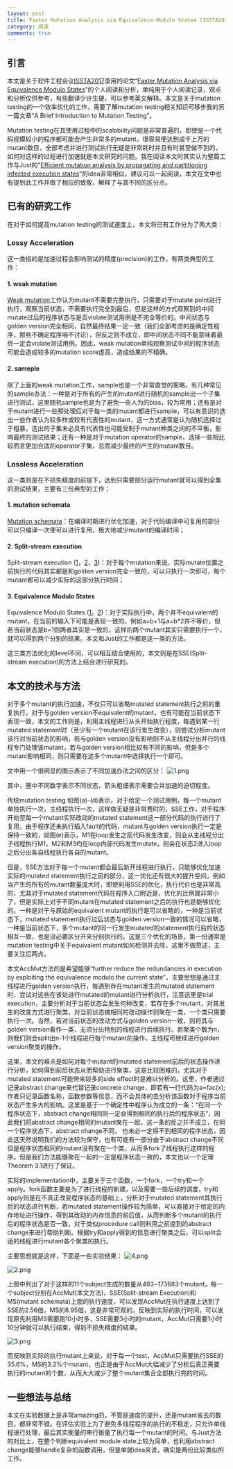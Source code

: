 ```yaml
---
layout: post
title: Faster Mutation Analysis via Equivalence Modulo States (ISSTA2017)
category: 阅读
comments: true
---
```



## 引言

本文是关于软件工程会议[ISSTA2017](http://conf.researchr.org/home/issta-2017)录用的论文“[Faster Mutation Analysis via Equivalence Modulo States](http://xueshu.baidu.com/s?wd=paperuri%3A%2858fc680748b07dfa0259884a40309fe8%29&filter=sc_long_sign&tn=SE_xueshusource_2kduw22v&sc_vurl=http%3A%2F%2Farxiv.org%2Fabs%2F1702.06689&ie=utf-8&sc_us=982844565878477910)”的个人阅读和分析，单纯用于个人阅读记录，观点和分析仅供参考，有些翻译少许生硬，可以参考英文解释。本文是关于mutation testing的一个效率优化的工作，需要了解mutation testing相关知识可移步我的另一篇文章“A Brief Introduction to Mutation Testing”。

Mutation testing在其使用过程中的scalability问题是非常普遍的，即使是一个代码规模较小的程序都可能会产生非常多的mutant，很容易便达到成千上万的mutant数目，全部考虑并进行测试执行无疑是非常耗时并且有时甚至做不到的，如何对这样的过程进行加速就是本文研究的问题。我在阅读本文时其实认为整篇工作与Just的"[Efficient mutation analysis by propagating and partitioning infected execution states](https://www.researchgate.net/profile/Rene_Just/publication/266659273_Efficient_mutation_analysis_by_propagating_and_partitioning_infected_execution_states/links/54d3cdd20cf2970e4e6057b1.pdf)"的idea非常相似，建议可以一起阅读，本文在文中也有提到此工作并做了相应的致敬，解释了与其不同的区分点。

## 已有的研究工作
在对于如何提高mutation testing的测试速度上，本文将已有工作分为了两大类：

### Lossy Acceleration
这一类指的是加速过程会影响测试的精度(precision)的工作，有两类典型的工作：
####  1. weak mutation
[Weak mutation](http://xueshu.baidu.com/s?wd=paperuri%3A%281bccc09c4d053ff47f4794cd8f30c5cb%29&filter=sc_long_sign&tn=SE_xueshusource_2kduw22v&sc_vurl=http%3A%2F%2Fieeexplore.ieee.org%2Fdocument%2F1702959%2F&ie=utf-8&sc_us=7357925753506907425)工作认为mutant不需要完整执行，只需要对于mutate point进行执行，观察当前状态，不需要执行完全到最后，但是这样的方式观察到的中间mutate过后的程序状态与是否violate测试用例是不完全等价的。中间状态与golden version完全相同，自然最终结果一定一致（我们全部考虑的是确定性程序，那些不确定程序咱不讨论），但反之则不成立，即中间状态不同不能意味着最终一定会violate测试用例。因此，weak mutation单纯观察测试中间的程序状态可能会造成较多的mutation score虚高，造成结果的不精确。

#### 2. sameple
除了上面的weak mutation工作，sample也是一个非常直觉的策略，有几种常见的sample办法：一种是对于所有的产生的mutant进行随机的sample出一个子集进行测试，这里随机sample也是为了避免一些人为的bias，较为常用；还有是对于mutant进行一些预处理后对于每一类的mutant都进行sample，可以有意识的选出一些作者认为较多样或较有代表性的mutant，这一方式通常是认为随机选择过于粗暴，选出的子集未必具有代表性也可能受制于mutant种类之间的不平衡，影响最终的测试结果；还有一种是对于mutation operator的sample，选择一些相比较而言更加合适的operator子集，总而减少最终的产生的mutant数目。

### Lossless Acceleration
这一类则是在不损失精度的前提下，达到只需要部分运行mutant就可以得到全集的测试结果，主要有三份典型的工作：
#### 1. mutation schemata
[Mutation schemata](http://xueshu.baidu.com/s?wd=paperuri%3A%282809f8063dde3aad31d92a09a21e7b76%29&filter=sc_long_sign&tn=SE_xueshusource_2kduw22v&sc_vurl=http%3A%2F%2Fdx.doi.org%2F10.1145%2F154183.154265&ie=utf-8&sc_us=12278191206072157693)：在编译时期进行优化加速，对于代码编译中可复用的部分可以只编译一次便可以进行复用，极大地减少mutant的编译时间；

#### 2. Split-stream execution
Split-stream execution ([1](https://www.computer.org/csdl/proceedings/icst/2016/1827/00/1827a320-abs.html)，[2](http://xueshu.baidu.com/s?wd=paperuri%3A%289e82a4714ebac38be5968f0671d228b2%29&filter=sc_long_sign&tn=SE_xueshusource_2kduw22v&sc_vurl=http%3A%2F%2Fieeexplore.ieee.org%2Fdocument%2F7883390%2F&ie=utf-8&sc_us=16933628091378364782)，[3](http://xueshu.baidu.com/s?wd=paperuri%3A%283cc51623c21499729b7a460298899a6f%29&filter=sc_long_sign&tn=SE_xueshusource_2kduw22v&sc_vurl=http%3A%2F%2Fonlinelibrary.wiley.com%2Fdoi%2F10.1002%2Fspe.4380210704%2Fpdf&ie=utf-8&sc_us=17805333039950884866))：对于每个mutation来说，实际mutate位置之前执行的代码其实都是和golden version完全一致的，可以只执行一次即可，每个mutant都可以减少实际的这部分执行时间；

#### 3. Equivalence Modulo States
Equivalence Modulo States ([1](http://homes.cs.washington.edu/~mernst/pubs/state-infection-issta2014.pdf)，[2](http://xueshu.baidu.com/s?wd=paperuri%3A%2858fc680748b07dfa0259884a40309fe8%29&filter=sc_long_sign&tn=SE_xueshusource_2kduw22v&sc_vurl=http%3A%2F%2Farxiv.org%2Fabs%2F1702.06689&ie=utf-8&sc_us=982844565878477910))：对于实际执行中，两个并不equivalent的mutant，在当前的输入下可能是表现一致的，例如a=b+1与a=b*2并不等价，但若当前状态是b=1则两者其实是一致的，这样的两个mutant其实只需要执行一个，就可以得到两个分别的结果。本文和Just的工作都是这一类的方法。

这三类方法优化的level不同，可以相互结合使用的，本文则是在SSE(Split-stream execution)的方法上结合进行研究的。

## 本文的技术与方法
对于多个mutant的执行加速，不仅只可以省略mutated statement执行之前的重复执行，对于与golden version不equivalent的mutant，也有可能在当前状态下表现一致，本文的工作则是，利用主线程进行从头开始执行程度，每遇到某一行mutated statement时（至少有一个mutant在该行发生改变），则尝试分析mutant该行对当前状态的影响，若与golden version没有影响则不从主线程分出并行的线程专门处理该mutant，若与golden version相比较有不同的影响，但是多个mutant影响相同，则只需要在这多个mutant中选择执行一个即可。

文中用一个很明显的图示表示了不同加速办法之间的区分：
![1.png](http://oskh0ynw2.bkt.clouddn.com/1.png "Dynamic Mutation Analysis with Equivalence Analysis")

其中，圈中不同数字表示不同状态，箭头粗细表示需要合并加速的迫切程度。

传统mutation testing 如图(a)-(d)表示，对于给定一个测试用例，每一个mutant单独执行一次，主线程执行一次，这样做无疑是非常费时的，SSE工作，对于程序开始至每一个mutant实际改动的mutated statement这一部分代码的执行进行了复用，由于程序还未执行插入fault的代码，mutant与golden version执行一定是保持一致的，如图(e)表示，M1在loop发生之前代码发生改变，则会从主线程分出子线程执行M1，M2和M3均在loop内部代码发生mutate，则会在状态2进入loop之后分出各自线程执行各自的mutant。

但是，SSE方法对于每一个mutant都会最后新开线程进行执行，只能够优化加速实际的mutated statement执行之前的部分，这一优化还有很大的提升空间，例如当产生的所有的mutant数量庞大时，即使利用SSE的优化，执行代价也是非常高的，尤其对于mutated statement代码在程序入口附近是，优化的比例就非常小了，但是实际上对于不同mutant在mutated statement之后的执行也是能够优化的。一种是对于与原始的equivalent mutant的执行是可以省略的，一种是当前状态下，mutated statement执行过后状态与golden version一致的情况可以省略，一种是当前状态下，多个mutant的同一行发生mutated的statement执行后的状态相互一致，也是没必要区分开来分别执行的。这是三个优化的场景，第一份通常是mutation testing中关于equivalent mutant如何检测并去除，这里不做赘述，主要关注后两点。

本文AccMut方法的是希望能够“further reduce the redundancies in execution by exploiting the equivalence modulo the current state”，主要思想是通过主线程进行golden version执行，每遇到存在mutant发生的mutated statement时，尝试对这些在该处进行mutated的mutant进行分析执行，注意这里是trial execution，主要分析对于当前状态会发生何种改变，若存在多个mutant，对其发生的改变方式进行聚类，对当前状态做相同的改动操作则聚在一类，一个类只需要执行一次。当然，若对当前状态的改动方式与golden version一致，则将其与golden version看作一类，无须分出特别的线程进行后续执行。若聚类个数为n，则我们则会split出n-1个线程进行每个mutant的操作，主线程可继续进行golden version聚类的操作。

这里，本文的难点是如何对每个mutant的mutated statement前后的状态操作进行分析，如何得到前后状态从而帮助进行聚类，这是比较困难的，尤其对于mutated statement可能带来较多的side effect时是难以分析的。这里，作者通过记录abstract change来代替记录concrete change，即若有一行代码为a=fac(x);作者只记录函数名称，函数参数等信息，而不会具体的去分析该函数对于程序当前状态产生多大的影响。这里是基于一个确定性中程序认为成立的一条：“在同一个程序状态下，abstract change相同则一定会得到相同的执行后的程序状态”，因此我们将abstract change相同的mutant聚在一起，这一条的反之并不成立，在同一个程序状态下，abstract change不同， 也未必一定得不到相同的程序状态，因此这天然说明我们的方法较为保守，也有可能有一部分由于abstract change不同但是程序状态相同的mutant没有聚在一个类，从而多fork了线程执行这样的程序。但是我们方法能够聚在一起的一定是程序状态一致的，本文也以一个定理Theorem 3.1进行了保证。

实际的implementation中，主要关于三个函数，一个fork，一个try和一个apply。fork函数主要是为了进行线程的新建，以及需要一些后续的调度，try和apply则是在不真正改变程序状态的基础上，分析对于mutated statement其执行后的状态进行判断，若mutated statement操作较为简单，可以直接对于给定的内存地址进行操作，得到其改动的内存信息的前后值，从而判断多个mutant的执行后的程序状态是否一致，对于类似procedure call则利用之前提到的abstract change来进行帮助判断。根据try和apply得到的信息进行聚类之后，可以split合适的线程进行mutant各个聚类的执行。

主要思想就是这样，下面是一些实验结果：
![4.png](http://oskh0ynw2.bkt.clouddn.com/4.png)

![2.png](http://oskh0ynw2.bkt.clouddn.com/2.png)

上图中列出了对于这样的11个subject生成的数量从493~173683个mutant，每一个subject分别在AccMut(本文方法)，SSE(Split-stream Execution)和MS(mutant schemata)上面的执行速度，可以发现AccMut在执行速度上达到了SSE的2.56倍，MS的8.95倍，这是非常可观的，反映到实际的执行时间，可以发现原先利用MS需要跑10小时多，SSE需要3小时的mutant，AccMut只需要1小时10分钟就可以执行结束，得到不损失精度的结果。

![3.png](http://oskh0ynw2.bkt.clouddn.com/3.png)

而反映到实际的执行mutant上来说，对于每一个test，AccMut只需要执行SSE的35.6%，MS的3.2%个mutant，也正是由于AccMut大幅减少了分析后真正需要执行的mutant的个数，从而大大减少了整个mutant集合全部执行完的时间。

## 一些想法与总结

本文在实验数据上是非常amazing的，不管是速度的提升，还是mutant省去的数目，都非常不错。在评估实验上为了避免多线程程序的执行的不稳定，只允许单线程进行处理，最后其实衡量的串行衡量了执行每一个mutant的时间。与Just方法的对比上，在整个判断equivalent module state上较为简单，也利用abstract change能够handle复杂的函数调用，但是单就idea来说，确实是两份比较类似的工作。